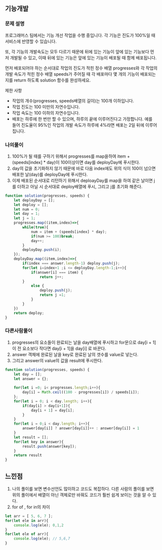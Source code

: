 ## 기능개발 
### 문제 설명
프로그래머스 팀에서는 기능 개선 작업을 수행 중입니다. 각 기능은 진도가 100%일 때 서비스에 반영할 수 있습니다.

또, 각 기능의 개발속도는 모두 다르기 때문에 뒤에 있는 기능이 앞에 있는 기능보다 먼저 개발될 수 있고, 이때 뒤에 있는 기능은 앞에 있는 기능이 배포될 때 함께 배포됩니다.

먼저 배포되어야 하는 순서대로 작업의 진도가 적힌 정수 배열 progresses와 각 작업의 개발 속도가 적힌 정수 배열 speeds가 주어질 때 각 배포마다 몇 개의 기능이 배포되는지를 return 하도록 solution 함수를 완성하세요.

제한 사항
- 작업의 개수(progresses, speeds배열의 길이)는 100개 이하입니다.
- 작업 진도는 100 미만의 자연수입니다.
- 작업 속도는 100 이하의 자연수입니다.
- 배포는 하루에 한 번만 할 수 있으며, 하루의 끝에 이루어진다고 가정합니다. 예를 들어 진도율이 95%인 작업의 개발 속도가 하루에 4%라면 배포는 2일 뒤에 이루어집니다.

### 나의풀이
1. 100%가 될 때를 구하기 위해서 progresses를 map을하여 item + (speeds[index] * day)이 100이상이면 day를 deployDay에 푸시한다.
2. day의 값을 초기화하지 않기 때문에 바로 다음 index에도 위의 식이 100이 넘으면 배포한 날(day)를 deployDay에 푸시한다.
3. 이제 배포된 순서대로 리턴하기 위해서 deploayDay를 map을 하여 같은 날이면 j를 더하고 아닐 시 순서대로 deploy배열에 푸시, 그리고 j를 초기화 해준다.
```jsx
function solution(progresses, speeds) {
    let deployDay = [];
    let deploy = [];
    let num = 0;
    let day = 1;
    let j = 1;
    progresses.map((item,index)=>{
        while(true){
            num = item + (speeds[index] * day);
            if(num >= 100)break;
            day++;
        }
        deployDay.push(i);
    });
    deployDay.map((item,index)=>{
        if(index === answer.length-1) deploy.push(j);
        for(let i=index+1 ;i <= deployDay.length-1;i++){
            if(answer[i] === item) {
                return j++;
        }
            else {
                deploy.push(j); 
                return j =1;
            }
        }
    })
    return deploy;
}
```
### 다른사람풀이
1. progresses의 요소들이 완료되는 날을 day배열에 푸시하고 for문으로 day[i + 1]이 전 요소보다 작다면 day[i + 1]을 day[i] 로 바꾼다.
2. answer 객체에 완료된 날을 key로 완료된 날의 갯수를 value로 넣는다.
3. 그리고 answer의 value의 값을 result에 푸시한다.
```jsx
function solution(progresses, speeds) {
    let day = [];
    let answer = {};
    
    for(let i =0; i< progresses.length;i++){
        day[i] = Math.ceil((100 - progresses[i]) / speeds[i]);
    };
    for(let i = 0; i < day.length; i++){
        if(day[i] > day[i+1]){
            day[i + 1] = day[i];
        }
    }
    for(let i = 0;i < day.length; i++){
        answer[day[i]] ? answer[day[i]]++ : answer[day[i]] = 1
    }
    let result = [];
    for(let key in answer){
        result.push(answer[key]);
    }
    return result
}
```
## 느낀점 
1. 나의 풀이를 보면 변수선언도 많이하고 코드도 복잡하다. 다른 사람의 풀이를 보면 위의 풀이에서 배열이 아닌 객체로만 바꿔도 코드가 훨씬 쉽게 보이는 것을 알 수 있다.
2. for of  , for in의 차이 
```jsx
let arr = [ 5, 6, 7 ];
for(let ele in arr){
    console.log(ele); 0,1,2
}
for(let ele of arr){
    console.log(ele); // 5,6,7
}
```


